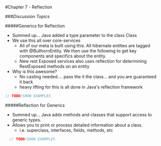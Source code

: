 #Chapter 7 - Reflection

###*Discussion Topics*

#####Generics for Reflection
- Summed up... Java added a type parameter to the class Class 
- We use this all over core-services
    - All of our meta is built using this. All hibernate entities are tagged with @BullhornEntity. We then use the following to get key components and specifics about the entity.
    - New rest Exposed services also uses reflection for determining RestExposed methods on an entity
- Why is this awesome?
    - No casting needed.... pass the it the class... and you are guaranteed it back
    - heavy lifting for this is all done in Java's reflection framework
    
```JAVA
// TODO/SHOW EXAMPLES
```
    
#####Reflection for Generics
- Summed up... Java adds methods and classes that support access to generic types.
- Allows you to print or process detailed information about a class. 
    - i.e. superclass, interfaces, fields, methods, etc
    
 ```JAVA
   // TODO/SHOW EXAMPLES
 ```


    
        
    